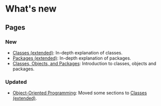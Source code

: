 # What's new

## Pages

### New
- [Classes (extended)](/guide/2/classes-extension.md): In-depth explanation of classes.
- [Packages (extended)](/guide/2/packages-extension.md): In-depth explanation of packages.
- [Classes, Objects, and Packages](/guide/2/classes-objects-packages.md): Introduction to classes, objects and packages.

### Updated
- [Object-Oriented Programming](/guide/2/oop.md): Moved some sections to [Classes (extended)](/guide/2/classes-extension.md).